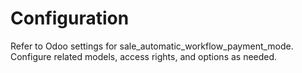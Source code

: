 # Configuration

Refer to Odoo settings for sale_automatic_workflow_payment_mode. Configure related models, access rights, and options as needed.
